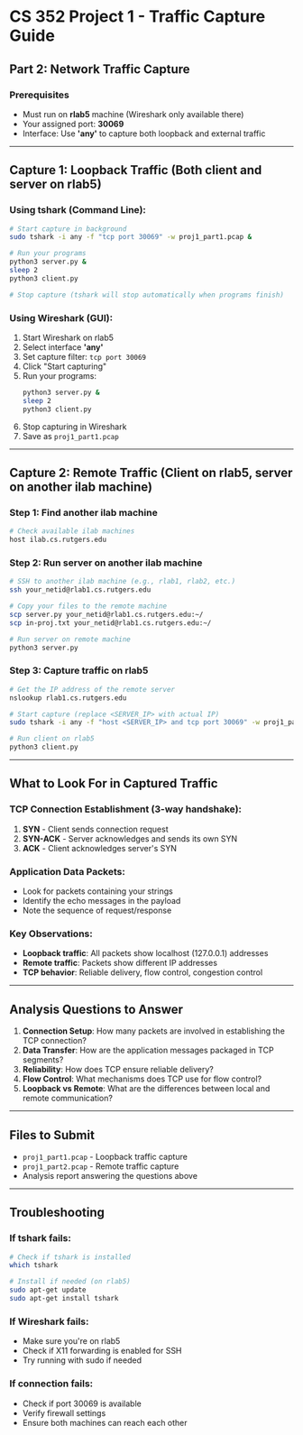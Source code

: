 # CS 352 Project 1 - Traffic Capture Guide

## Part 2: Network Traffic Capture

### Prerequisites
- Must run on **rlab5** machine (Wireshark only available there)
- Your assigned port: **30069**
- Interface: Use **'any'** to capture both loopback and external traffic

---

## Capture 1: Loopback Traffic (Both client and server on rlab5)

### Using tshark (Command Line):
```bash
# Start capture in background
sudo tshark -i any -f "tcp port 30069" -w proj1_part1.pcap &

# Run your programs
python3 server.py &
sleep 2
python3 client.py

# Stop capture (tshark will stop automatically when programs finish)
```

### Using Wireshark (GUI):
1. Start Wireshark on rlab5
2. Select interface **'any'**
3. Set capture filter: `tcp port 30069`
4. Click "Start capturing"
5. Run your programs:
   ```bash
   python3 server.py &
   sleep 2
   python3 client.py
   ```
6. Stop capturing in Wireshark
7. Save as `proj1_part1.pcap`

---

## Capture 2: Remote Traffic (Client on rlab5, server on another ilab machine)

### Step 1: Find another ilab machine
```bash
# Check available ilab machines
host ilab.cs.rutgers.edu
```

### Step 2: Run server on another ilab machine
```bash
# SSH to another ilab machine (e.g., rlab1, rlab2, etc.)
ssh your_netid@rlab1.cs.rutgers.edu

# Copy your files to the remote machine
scp server.py your_netid@rlab1.cs.rutgers.edu:~/
scp in-proj.txt your_netid@rlab1.cs.rutgers.edu:~/

# Run server on remote machine
python3 server.py
```

### Step 3: Capture traffic on rlab5
```bash
# Get the IP address of the remote server
nslookup rlab1.cs.rutgers.edu

# Start capture (replace <SERVER_IP> with actual IP)
sudo tshark -i any -f "host <SERVER_IP> and tcp port 30069" -w proj1_part2.pcap &

# Run client on rlab5
python3 client.py
```

---

## What to Look For in Captured Traffic

### TCP Connection Establishment (3-way handshake):
1. **SYN** - Client sends connection request
2. **SYN-ACK** - Server acknowledges and sends its own SYN
3. **ACK** - Client acknowledges server's SYN

### Application Data Packets:
- Look for packets containing your strings
- Identify the echo messages in the payload
- Note the sequence of request/response

### Key Observations:
- **Loopback traffic**: All packets show localhost (127.0.0.1) addresses
- **Remote traffic**: Packets show different IP addresses
- **TCP behavior**: Reliable delivery, flow control, congestion control

---

## Analysis Questions to Answer

1. **Connection Setup**: How many packets are involved in establishing the TCP connection?
2. **Data Transfer**: How are the application messages packaged in TCP segments?
3. **Reliability**: How does TCP ensure reliable delivery?
4. **Flow Control**: What mechanisms does TCP use for flow control?
5. **Loopback vs Remote**: What are the differences between local and remote communication?

---

## Files to Submit

- `proj1_part1.pcap` - Loopback traffic capture
- `proj1_part2.pcap` - Remote traffic capture
- Analysis report answering the questions above

---

## Troubleshooting

### If tshark fails:
```bash
# Check if tshark is installed
which tshark

# Install if needed (on rlab5)
sudo apt-get update
sudo apt-get install tshark
```

### If Wireshark fails:
- Make sure you're on rlab5
- Check if X11 forwarding is enabled for SSH
- Try running with sudo if needed

### If connection fails:
- Check if port 30069 is available
- Verify firewall settings
- Ensure both machines can reach each other
